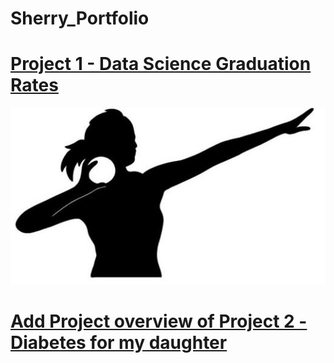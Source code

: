 # Sherry_Portfolio

# [Project 1 - Data Science Graduation Rates](https://www.nike.com)
![](https://github.com/sherkozmo/Sherry_Portfolio/blob/main/images/shot-put-silhouette-1%20(3).jpg)

# [Add Project overview of Project 2 - Diabetes for my daughter](https://www.bellevueuniversity.org)




